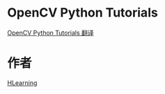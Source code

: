 # OpenCV Python Tutorials
[OpenCV Python Tutorials 翻译](https://github.com/HLearning/OpenCV-Python-Tutorials)

# 作者
[HLearning](https://github.com/HLearning)
